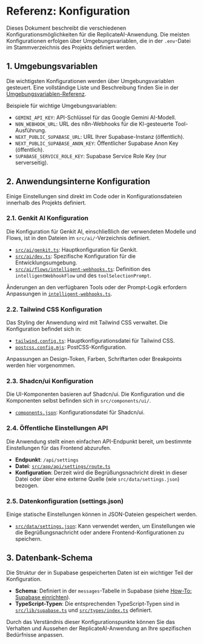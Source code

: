 # Referenz: Konfiguration

Dieses Dokument beschreibt die verschiedenen Konfigurationsmöglichkeiten für die ReplicateAI-Anwendung. Die meisten Konfigurationen erfolgen über Umgebungsvariablen, die in der `.env`-Datei im Stammverzeichnis des Projekts definiert werden.

## 1. Umgebungsvariablen

Die wichtigsten Konfigurationen werden über Umgebungsvariablen gesteuert. Eine vollständige Liste und Beschreibung finden Sie in der [Umgebungsvariablen-Referenz](environment-variables.md).

Beispiele für wichtige Umgebungsvariablen:

*   `GEMINI_API_KEY`: API-Schlüssel für das Google Gemini AI-Modell.
*   `N8N_WEBHOOK_URL`: URL des n8n-Webhooks für die KI-gesteuerte Tool-Ausführung.
*   `NEXT_PUBLIC_SUPABASE_URL`: URL Ihrer Supabase-Instanz (öffentlich).
*   `NEXT_PUBLIC_SUPABASE_ANON_KEY`: Öffentlicher Supabase Anon Key (öffentlich).
*   `SUPABASE_SERVICE_ROLE_KEY`: Supabase Service Role Key (nur serverseitig).

## 2. Anwendungsinterne Konfiguration

Einige Einstellungen sind direkt im Code oder in Konfigurationsdateien innerhalb des Projekts definiert.

### 2.1. Genkit AI Konfiguration

Die Konfiguration für Genkit AI, einschließlich der verwendeten Modelle und Flows, ist in den Dateien im `src/ai/`-Verzeichnis definiert.

*   [`src/ai/genkit.ts`](src/ai/genkit.ts): Hauptkonfiguration für Genkit.
*   [`src/ai/dev.ts`](src/ai/dev.ts): Spezifische Konfiguration für die Entwicklungsumgebung.
*   [`src/ai/flows/intelligent-webhooks.ts`](src/ai/flows/intelligent-webhooks.ts): Definition des `intelligentWebhookFlow` und des `toolSelectionPrompt`.

Änderungen an den verfügbaren Tools oder der Prompt-Logik erfordern Anpassungen in [`intelligent-webhooks.ts`](src/ai/flows/intelligent-webhooks.ts).

### 2.2. Tailwind CSS Konfiguration

Das Styling der Anwendung wird mit Tailwind CSS verwaltet. Die Konfiguration befindet sich in:

*   [`tailwind.config.ts`](tailwind.config.ts): Hauptkonfigurationsdatei für Tailwind CSS.
*   [`postcss.config.mjs`](postcss.config.mjs): PostCSS-Konfiguration.

Anpassungen an Design-Token, Farben, Schriftarten oder Breakpoints werden hier vorgenommen.

### 2.3. Shadcn/ui Konfiguration

Die UI-Komponenten basieren auf Shadcn/ui. Die Konfiguration und die Komponenten selbst befinden sich in `src/components/ui/`.

*   [`components.json`](components.json): Konfigurationsdatei für Shadcn/ui.

### 2.4. Öffentliche Einstellungen API

Die Anwendung stellt einen einfachen API-Endpunkt bereit, um bestimmte Einstellungen für das Frontend abzurufen.

*   **Endpunkt**: `/api/settings`
*   **Datei**: [`src/app/api/settings/route.ts`](src/app/api/settings/route.ts)
*   **Konfiguration**: Derzeit wird die Begrüßungsnachricht direkt in dieser Datei oder über eine externe Quelle (wie `src/data/settings.json`) bezogen.

### 2.5. Datenkonfiguration (settings.json)

Einige statische Einstellungen können in JSON-Dateien gespeichert werden.

*   [`src/data/settings.json`](src/data/settings.json): Kann verwendet werden, um Einstellungen wie die Begrüßungsnachricht oder andere Frontend-Konfigurationen zu speichern.

## 3. Datenbank-Schema

Die Struktur der in Supabase gespeicherten Daten ist ein wichtiger Teil der Konfiguration.

*   **Schema**: Definiert in der `messages`-Tabelle in Supabase (siehe [How-To: Supabase einrichten](how-to/setup-supabase.md)).
*   **TypeScript-Typen**: Die entsprechenden TypeScript-Typen sind in [`src/lib/supabase.ts`](src/lib/supabase.ts) und [`src/types/index.ts`](src/types/index.ts) definiert.

Durch das Verständnis dieser Konfigurationspunkte können Sie das Verhalten und Aussehen der ReplicateAI-Anwendung an Ihre spezifischen Bedürfnisse anpassen.